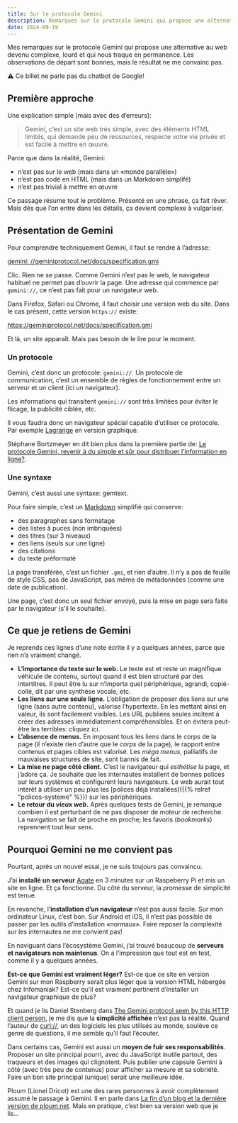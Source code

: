 ```yaml
---
title: Sur le protocole Gemini
description: Remarques sur le protocole Gemini qui propose une alternative simple et légère au web. Les constats sont bons, mais la réponse n’est pas la bonne.
date: 2024-09-19
---
```


Mes remarques sur le protocole Gemini qui propose une alternative au web devenu complexe, lourd et qui nous traque en permanence.
Les observations de départ sont bonnes, mais le résultat ne me convainc pas.

⚠️ Ce billet ne parle pas du chatbot de Google!

## Première approche

Une explication simple (mais avec des d’erreurs):

> Gemini, c’est un site web très simple, avec des éléments HTML limités, qui demande peu de ressources, respecte votre vie privée et est facile à mettre en œuvre.

Parce que dans la réalité, Gemini:

- n’est pas sur le web (mais dans un «monde parallèle»)
- n’est pas codé en HTML (mais dans un Markdown simplifé)
- n’est pas trivial à mettre en œuvre

Ce passage résume tout le problème.
Présenté en une phrase, ça fait rêver.
Mais dès que l’on entre dans les détails, ça devient complexe à vulgariser.

## Présentation de Gemini

Pour comprendre techniquement Gemini, il faut se rendre à l’adresse:

[gemini: //geminiprotocol.net/docs/specification.gmi](gemini://geminiprotocol.net/docs/specification.gmi)

Clic.
Rien ne se passe.
Comme Gemini n’est pas le web, le navigateur habituel ne permet pas d’ouvrir la page.
Une adresse qui commence par `gemini://`, ce n’est pas fait pour un navigateur web.

Dans Firefox, Safari ou Chrome, il faut choisir une version web du site.
Dans le cas présent, cette version `https://` existe:

<https://geminiprotocol.net/docs/specification.gmi>

Et là, un site apparaît.
Mais pas besoin de le lire pour le moment.

### Un protocole

Gemini, c’est donc un protocole: `gemini://`.
Un protocole de communication, c’est un ensemble de règles de fonctionnement entre un serveur et un client (ici un navigateur).

Les informations qui transitent `gemini://` sont très limitées pour éviter le flicage, la publicité ciblée, etc.

Il vous faudra donc un navigateur spécial capable d’utiliser ce protocole.
Par exemple [Lagrange](https://gmi.skyjake.fi/lagrange/) en version graphique.

Stéphane Bortzmeyer en dit bien plus dans la première partie de: [Le protocole Gemini, revenir à du simple et sûr pour distribuer l’information en ligne?](https://www.bortzmeyer.org/gemini.html).

### Une syntaxe

Gemini, c’est aussi une syntaxe: gemtext.

Pour faire simple, c’est un [Markdown](https://commonmark.org/) simplifié qui conserve:

- des paragraphes sans formatage
- des listes à puces (non imbriquées)
- des titres (sur 3 niveaux)
- des liens (seuls sur une ligne)
- des citations
- du texte préformaté

La page transférée, c’est un fichier `.gmi`, et rien d’autre.
Il n’y a pas de feuille de style CSS, pas de JavaScript, pas même de métadonnées (comme une date de publication).

Une page, c’est donc un seul fichier envoyé, puis la mise en page sera faite par le navigateur (s’il le souhaite).

## Ce que je retiens de Gemini

Je reprends ces lignes d’une note écrite il y a quelques années, parce que rien n’a vraiment changé.

- **L’importance du texte sur le web.**
  Le texte est et reste un magnifique véhicule de contenu, surtout quand il est bien structuré par des intertitres.
  Il peut être lu sur n’importe quel périphérique, agrandi, copié-collé, dit par une synthèse vocale, etc.
- **Les liens sur une seule ligne.**
  L’obligation de proposer des liens sur une ligne (sans autre contenu), valorise l’hypertexte.
  En les mettant ainsi en valeur, ils sont facilement visibles.
  Les URL publiées seules incitent à créer des adresses immédiatement compréhensibles.
  Et on évitera peut-être les terribles: cliquez *ici*.
- **L’absence de menus.**
  En imposant tous les liens dans le corps de la page (il n’existe rien d’autre que le *corps* de la page), le rapport entre contenus et pages cibles est valorisé.
  Les *méga menus*, palliatifs de mauvaises structures de site, sont bannis de fait.
- **La mise ne page côté client.**
  C’est le navigateur qui *esthétise* la page, et j’adore ça.
  Je souhaite que les internautes installent de bonnes polices sur leurs systèmes et configurent leurs navigateurs.
  Le web aurait tout intérêt à utiliser un peu plus les [polices déjà installées]({{% relref "polices-systeme" %}}) sur les périphériques.
- **Le retour du *vieux web*.**
  Après quelques tests de Gemini, je remarque combien il est perturbant de ne pas disposer de moteur de recherche.
  La navigation se fait de proche en proche; les favoris (*bookmarks*) reprennent tout leur sens.

## Pourquoi Gemini ne me convient pas

Pourtant, après un nouvel essai, je ne suis toujours pas convaincu.

J’ai **installé un serveur** [Agate](https://github.com/mbrubeck/agate) en 3 minutes sur un Raspeberry Pi et mis un site en ligne.
Et ça fonctionne.
Du côté du serveur, la promesse de simplicité est tenue.

En revanche, l’**installation d’un navigateur** n’est pas aussi facile.
Sur mon ordinateur Linux, c’est bon.
Sur Android et iOS, il n’est pas possible de passer par les outils d’installation «normaux».
Faire reposer la complexité sur les internautes ne me convient pas!

En naviguant dans l’écosystème Gemini, j’ai trouvé beaucoup de **serveurs et navigateurs non maintenus**.
On a l’impression que tout est en test, comme il y a quelques années.

**Est-ce que Gemini est vraiment léger?**
Est-ce que ce site en version Gemini sur mon Raspberry serait plus léger que la version HTML hébergée chez Infomaniak?
Est-ce qu’il est vraiment pertinent d’installer un navigateur graphique de plus?

Et quand je lis Daniel Stenberg dans [The Gemini protocol seen by this HTTP client person](https://daniel.haxx.se/blog/2023/05/28/the-gemini-protocol-seen-by-this-http-client-person/), je me dis que la **simplicité affichée** n’est pas la réalité.
Quand l’auteur de [curl://](https://curl.se/), un des logiciels les plus utilisés au monde, soulève ce genre de questions, il me semble qu’il faut l’écouter.

Dans certains cas, Gemini est aussi un **moyen de fuir ses responsabilités**.
Proposer un site principal pourri, avec du JavaScript inutile partout, des traqueurs et des images qui clignotent.
Puis publier une capsule Gemini à côté (avec très peu de contenus) pour afficher sa mesure et sa sobriété.
Faire un bon site principal (unique) serait une meilleure idée.

Ploum (Lionel Dricot) est une des rares personnes à avoir complètement assumé le passage à Gemini.
Il en parle dans [La fin d’un blog et la dernière version de ploum.net](https://ploum.net/2022-12-04-fin-du-blog-et-derniere-version.html).
Mais en pratique, c’est bien sa version web que je lis…
